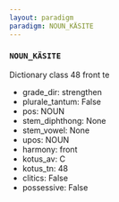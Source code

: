 ```yaml
---
layout: paradigm
paradigm: NOUN_KÄSITE
---
```

### ` NOUN_KÄSITE `

Dictionary class 48 front te
* grade_dir: strengthen
* plurale_tantum: False
* pos: NOUN
* stem_diphthong: None
* stem_vowel: None
* upos: NOUN
* harmony: front
* kotus_av: C
* kotus_tn: 48
* clitics: False
* possessive: False
